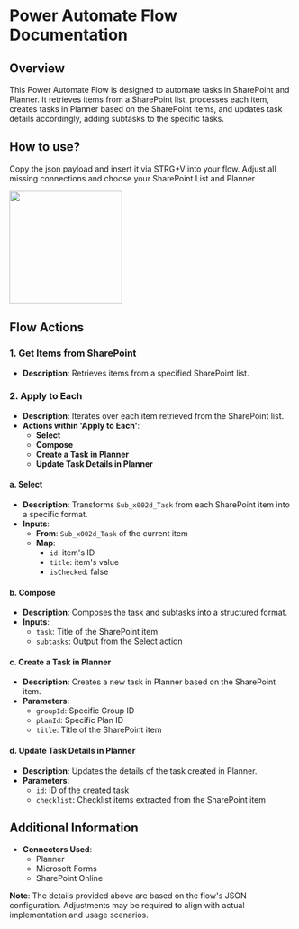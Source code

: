 # Power Automate Flow Documentation

## Overview
This Power Automate Flow is designed to automate tasks in SharePoint and Planner. It retrieves items from a SharePoint list, processes each item, creates tasks in Planner based on the SharePoint items, and updates task details accordingly, adding subtasks to the specific tasks.

## How to use?
Copy the json payload and insert it via STRG+V into your flow. Adjust all missing connections and choose your SharePoint List and Planner

<img src="https://i.imgur.com/hJuY0kZ.gif" width="200" height="200" />

## Flow Actions

### 1. Get Items from SharePoint
- **Description**: Retrieves items from a specified SharePoint list.

### 2. Apply to Each
- **Description**: Iterates over each item retrieved from the SharePoint list.
- **Actions within 'Apply to Each'**:
  - **Select**
  - **Compose**
  - **Create a Task in Planner**
  - **Update Task Details in Planner**

#### a. Select
- **Description**: Transforms `Sub_x002d_Task` from each SharePoint item into a specific format.
- **Inputs**: 
  - **From**: `Sub_x002d_Task` of the current item
  - **Map**: 
    - `id`: item's ID
    - `title`: item's value
    - `isChecked`: false

#### b. Compose
- **Description**: Composes the task and subtasks into a structured format.
- **Inputs**: 
  - `task`: Title of the SharePoint item
  - `subtasks`: Output from the Select action

#### c. Create a Task in Planner
- **Description**: Creates a new task in Planner based on the SharePoint item.
- **Parameters**:
  - `groupId`: Specific Group ID
  - `planId`: Specific Plan ID
  - `title`: Title of the SharePoint item

#### d. Update Task Details in Planner
- **Description**: Updates the details of the task created in Planner.
- **Parameters**:
  - `id`: ID of the created task
  - `checklist`: Checklist items extracted from the SharePoint item

## Additional Information
- **Connectors Used**:
  - Planner
  - Microsoft Forms
  - SharePoint Online


**Note**: The details provided above are based on the flow's JSON configuration. Adjustments may be required to align with actual implementation and usage scenarios.
